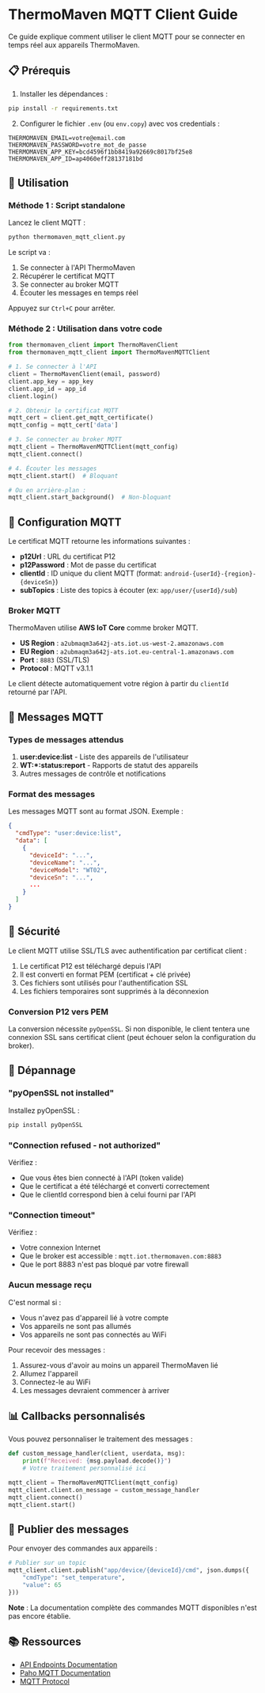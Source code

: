 # ThermoMaven MQTT Client Guide

Ce guide explique comment utiliser le client MQTT pour se connecter en temps réel aux appareils ThermoMaven.

## 📋 Prérequis

1. Installer les dépendances :
```bash
pip install -r requirements.txt
```

2. Configurer le fichier `.env` (ou `env.copy`) avec vos credentials :
```env
THERMOMAVEN_EMAIL=votre@email.com
THERMOMAVEN_PASSWORD=votre_mot_de_passe
THERMOMAVEN_APP_KEY=bcd4596f1bb8419a92669c8017bf25e8
THERMOMAVEN_APP_ID=ap4060eff28137181bd
```

## 🚀 Utilisation

### Méthode 1 : Script standalone

Lancez le client MQTT :
```bash
python thermomaven_mqtt_client.py
```

Le script va :
1. Se connecter à l'API ThermoMaven
2. Récupérer le certificat MQTT
3. Se connecter au broker MQTT
4. Écouter les messages en temps réel

Appuyez sur `Ctrl+C` pour arrêter.

### Méthode 2 : Utilisation dans votre code

```python
from thermomaven_client import ThermoMavenClient
from thermomaven_mqtt_client import ThermoMavenMQTTClient

# 1. Se connecter à l'API
client = ThermoMavenClient(email, password)
client.app_key = app_key
client.app_id = app_id
client.login()

# 2. Obtenir le certificat MQTT
mqtt_cert = client.get_mqtt_certificate()
mqtt_config = mqtt_cert['data']

# 3. Se connecter au broker MQTT
mqtt_client = ThermoMavenMQTTClient(mqtt_config)
mqtt_client.connect()

# 4. Écouter les messages
mqtt_client.start()  # Bloquant

# Ou en arrière-plan :
mqtt_client.start_background()  # Non-bloquant
```

## 📡 Configuration MQTT

Le certificat MQTT retourne les informations suivantes :

- **p12Url** : URL du certificat P12
- **p12Password** : Mot de passe du certificat
- **clientId** : ID unique du client MQTT (format: `android-{userId}-{region}-{deviceSn}`)
- **subTopics** : Liste des topics à écouter (ex: `app/user/{userId}/sub`)

### Broker MQTT

ThermoMaven utilise **AWS IoT Core** comme broker MQTT.

- **US Region** : `a2ubmaqm3a642j-ats.iot.us-west-2.amazonaws.com`
- **EU Region** : `a2ubmaqm3a642j-ats.iot.eu-central-1.amazonaws.com`
- **Port** : `8883` (SSL/TLS)
- **Protocol** : MQTT v3.1.1

Le client détecte automatiquement votre région à partir du `clientId` retourné par l'API.

## 📨 Messages MQTT

### Types de messages attendus

1. **user:device:list** - Liste des appareils de l'utilisateur
2. **WT:*:status:report** - Rapports de statut des appareils
3. Autres messages de contrôle et notifications

### Format des messages

Les messages MQTT sont au format JSON. Exemple :

```json
{
  "cmdType": "user:device:list",
  "data": [
    {
      "deviceId": "...",
      "deviceName": "...",
      "deviceModel": "WT02",
      "deviceSn": "...",
      ...
    }
  ]
}
```

## 🔐 Sécurité

Le client MQTT utilise SSL/TLS avec authentification par certificat client :

1. Le certificat P12 est téléchargé depuis l'API
2. Il est converti en format PEM (certificat + clé privée)
3. Ces fichiers sont utilisés pour l'authentification SSL
4. Les fichiers temporaires sont supprimés à la déconnexion

### Conversion P12 vers PEM

La conversion nécessite `pyOpenSSL`. Si non disponible, le client tentera une connexion SSL sans certificat client (peut échouer selon la configuration du broker).

## 🐛 Dépannage

### "pyOpenSSL not installed"

Installez pyOpenSSL :
```bash
pip install pyOpenSSL
```

### "Connection refused - not authorized"

Vérifiez :
- Que vous êtes bien connecté à l'API (token valide)
- Que le certificat a été téléchargé et converti correctement
- Que le clientId correspond bien à celui fourni par l'API

### "Connection timeout"

Vérifiez :
- Votre connexion Internet
- Que le broker est accessible : `mqtt.iot.thermomaven.com:8883`
- Que le port 8883 n'est pas bloqué par votre firewall

### Aucun message reçu

C'est normal si :
- Vous n'avez pas d'appareil lié à votre compte
- Vos appareils ne sont pas allumés
- Vos appareils ne sont pas connectés au WiFi

Pour recevoir des messages :
1. Assurez-vous d'avoir au moins un appareil ThermoMaven lié
2. Allumez l'appareil
3. Connectez-le au WiFi
4. Les messages devraient commencer à arriver

## 📊 Callbacks personnalisés

Vous pouvez personnaliser le traitement des messages :

```python
def custom_message_handler(client, userdata, msg):
    print(f"Received: {msg.payload.decode()}")
    # Votre traitement personnalisé ici

mqtt_client = ThermoMavenMQTTClient(mqtt_config)
mqtt_client.client.on_message = custom_message_handler
mqtt_client.connect()
mqtt_client.start()
```

## 🔄 Publier des messages

Pour envoyer des commandes aux appareils :

```python
# Publier sur un topic
mqtt_client.client.publish("app/device/{deviceId}/cmd", json.dumps({
    "cmdType": "set_temperature",
    "value": 65
}))
```

**Note** : La documentation complète des commandes MQTT disponibles n'est pas encore établie.

## 📚 Ressources

- [API Endpoints Documentation](API_ENDPOINTS.md)
- [Paho MQTT Documentation](https://eclipse.dev/paho/files/paho.mqtt.python/html/client.html)
- [MQTT Protocol](https://mqtt.org/)

